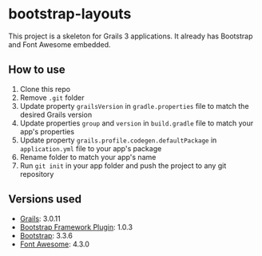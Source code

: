# bootstrap-layouts

This project is a skeleton for Grails 3 applications. It already has Bootstrap and Font Awesome embedded.

## How to use
1. Clone this repo
2. Remove `.git` folder
3. Update property `grailsVersion` in `gradle.properties` file to match the desired Grails version
4. Update properties `group` and `version` in `build.gradle` file to match your app's properties
5. Update property `grails.profile.codegen.defaultPackage` in `application.yml` file to your app's package
6. Rename folder to match your app's name
7. Run `git init` in your app folder and push the project to any git repository

## Versions used
* [Grails](http://grails.org/): 3.0.11
* [Bootstrap Framework Plugin](https://github.com/kensiprell/bootstrap-framework): 1.0.3
* [Bootstrap](http://getbootstrap.com/): 3.3.6
* [Font Awesome](http://fortawesome.github.io/Font-Awesome/): 4.3.0
